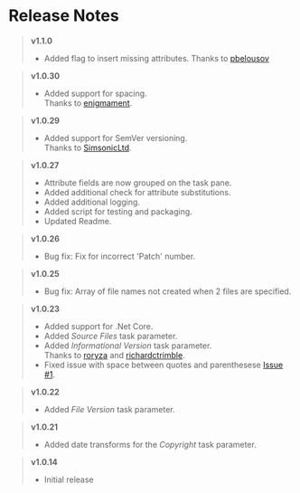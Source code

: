 # Release Notes
> **v1.1.0**
> - Added flag to insert missing attributes.
> Thanks to [pbelousov](https://github.com/pbelousov)

> **v1.0.30**
> - Added support for spacing.  
>  Thanks to [enigmament](https://github.com/enigmament).

> **v1.0.29**
> - Added support for SemVer versioning.  
>  Thanks to [SimsonicLtd](https://github.com/SimsonicLtd).

> **v1.0.27**
> - Attribute fields are now grouped on the task pane.
> - Added additional check for attribute substitutions.
> - Added additional logging.
> - Added script for testing and packaging.
> - Updated Readme.

> **v1.0.26**
> - Bug fix: Fix for incorrect 'Patch' number.

> **v1.0.25**
> - Bug fix: Array of file names not created when 2 files are specified.

> **v1.0.23**
> - Added support for .Net Core.
> - Added *Source Files* task parameter.
> - Added *Informational Version* task parameter.  
>  Thanks to [roryza](https://github.com/roryza) and [richardctrimble](https://github.com/richardctrimble).
> - Fixed issue with space between quotes and parenthesese [Issue #1](https://github.com/BMuuN/vsts-assemblyinfo-task/issues/1).

> **v1.0.22**
> - Added *File Version* task parameter.

> **v1.0.21**
> - Added date transforms for the *Copyright* task parameter.

> **v1.0.14**
> - Initial release